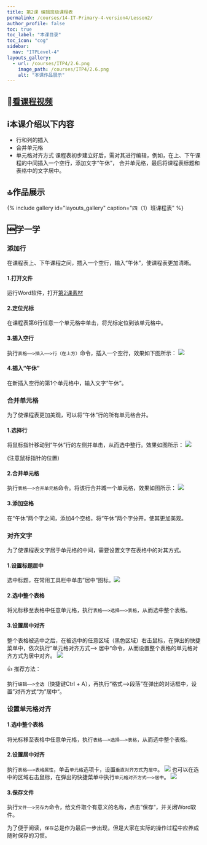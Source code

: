 ```yaml
---
title: 第2课 编辑班级课程表
permalink: /courses/14-IT-Primary-4-version4/Lesson2/
author_profile: false
toc: true
toc_label: "本课目录"
toc_icon: "cog"
sidebar:
  nav: "ITPLevel-4"
layouts_gallery:
  - url: /courses/ITP4/2.6.png
    image_path: /courses/ITP4/2.6.png
    alt: "本课作品展示"
---
```

##  :cinema:[看课程视频](http://study.163.com)
##  :information_source:本课介绍以下内容
- 行和列的插入
- 合并单元格
- 单元格对齐方式
课程表初步建立好后，需对其进行编辑，例如，在上、下午课程的中间插入一个空行，添加文字“午休”，
合并单元格，最后将课程表标题和表格中的文字居中。

##  :top:作品展示
{% include gallery id="layouts_gallery" caption="四（1）班课程表" %}
##  :new:学一学
### 添加行
在课程表上、下午课程之间，插入一个空行，输入“午休”，使课程表更加清晰。
#### 1.打开文件

运行Word软件，打开[第2课素材](https://github.com/goshinh/goshinh.github.io/raw/master/courses/ITP4/%E7%AC%AC2%E8%AF%BE%E7%B4%A0%E6%9D%90-%E5%9B%9B%EF%BC%881%EF%BC%89%E7%8F%AD%E8%AF%BE%E7%A8%8B%E8%A1%A8.doc)

#### 2.定位光标

在课程表第6行任意一个单元格中单击，将光标定位到该单元格中。

#### 3.插入空行

执行`表格——>插入——>行（在上方）`命令，插入一个空行，效果如下图所示：
![](/courses/ITP4/2.1.png)

#### 4.插入“午休”

在新插入空行的第1个单元格中，输入文字“午休”。
### 合并单元格
为了使课程表更加美观，可以将“午休”行的所有单元格合并。

#### 1.选择行

将鼠标指针移动到“午休”行的左侧并单击，从而选中整行。效果如图所示：
![](/courses/ITP4/2.2.png)

(注意鼠标指针的位置)

#### 2.合并单元格
执行`表格——>合并单元格`命令。将该行合并城一个单元格，效果如图所示：
![](/courses/ITP4/2.3.png)

#### 3.添加空格

在“午休”两个字之间，添加4个空格，将“午休”两个字分开，使其更加美观。

### 对齐文字
为了使课程表文字居于单元格的中间，需要设置文字在表格中的对其方式。
#### 1.设置标题居中

选中标题，在常用工具栏中单击”居中“图标。![](/courses/ITP4/2.4.png)

#### 2.选中整个表格

将光标移至表格中任意单元格，执行`表格——>选择——>表格`，从而选中整个表格。

#### 3.设置居中对齐

整个表格被选中之后，在被选中的任意区域（黑色区域）右击鼠标，在弹出的快捷菜单中，依次执行”单元格对齐方式——>
居中“命令，从而设置整个表格的单元格对齐方式为居中对齐。
![](/courses/ITP4/2.5.png)

:+1: 推荐方法：

执行`编辑——>全选`（快捷键Ctrl + A），再执行“格式——>段落”在弹出的对话框中，设置”对齐方式“为”居中“。
### 设置单元格对齐
#### 1.选中整个表格
将光标移至表格中任意单元格，执行`表格——>选择——>表格`，从而选中整个表格。
#### 2.设置居中对齐
执行`表格——>表格属性`，单击`单元格`选项卡，设置`垂直对齐方式`为`居中`。
![](/courses/ITP4/2.7.png)
也可以在选中的区域右击鼠标，在弹出的快捷菜单中执行`单元格对齐方式——>居中`。
![](/courses/ITP4/2.8.png)
#### 3.保存文件

执行`文件——>另存为`命令，给文件取个有意义的名称，点击”保存“，并关闭Word软件。

为了便于阅读，`保存`总是作为最后一步出现，但是大家在实际的操作过程中应养成随时保存的习惯。





